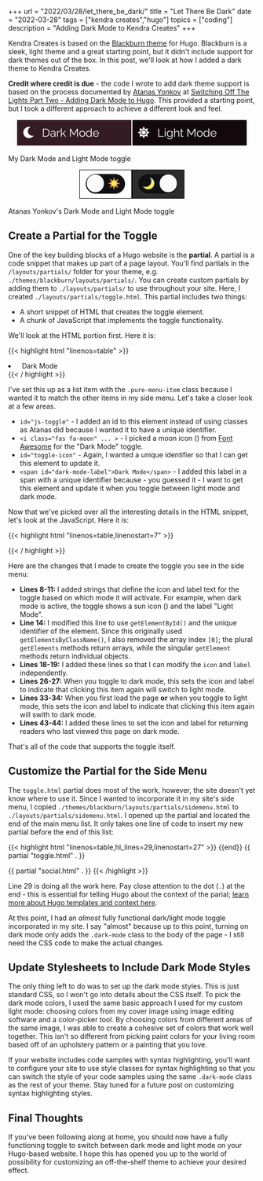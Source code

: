 +++
url = "2022/03/28/let_there_be_dark/"
title = "Let There Be Dark"
date = "2022-03-28"
tags = ["kendra creates","hugo"]
topics = ["coding"]
description = "Adding Dark Mode to Kendra Creates"
+++

Kendra Creates is based on the [Blackburn theme](https://themes.gohugo.io/themes/blackburn/) for Hugo. Blackburn is a sleek, light theme and a great starting point, but it didn't include support for dark themes out of the box. In this post, we'll look at how I added a dark theme to Kendra Creates.

**Credit where credit is due** - the code I wrote to add dark theme support is based on the process documented by [Atanas Yonkov](https://github.com/yonkov) at [Switching Off The Lights Part Two - Adding Dark Mode to Hugo](https://yonkov.github.io/post/add-dark-mode-toggle-to-hugo/). This provided a starting point, but I took a different approach to achieve a different look and feel.

<p style="text-align:center;"><img src="/img/dark-mode-toggle.png" alt="My Dark Mode button, in light mode" style="border:1px solid #fff;width:auto;margin-left:inherit;"/><img src="/img/light-mode-toggle.png" alt="My Light Mode button, in dark mode" style="border: 1px solid #fff;width:auto;margin-left:inherit;"/></p>
<p class="caption">My Dark Mode and Light Mode toggle</p>

<p style="text-align:center;"><img src="/img/ay-dark-mode-toggle.png" alt="Atanas Yonkov's Dark Mode button, in light mode" style="border:1px solid #000;width:auto;margin-left:inherit;"/><img src="/img/ay-light-mode-toggle.png" alt="Atanas Yonkov's Light Mode button, in dark mode" style="border:1px solid #000;width:auto;margin-left:inherit;"/></p>
<p class="caption">Atanas Yonkov's Dark Mode and Light Mode toggle</p>

## Create a Partial for the Toggle

One of the key building blocks of a Hugo website is the **partial**. A partial is a code snippet that makes up part of a page layout. You'll find partials in the `/layouts/partials/` folder for your theme, e.g. `./themes/blackburn/layouts/partials/`. You can create custom partials by adding them to `./layouts/partials/` to use throughout your site. Here, I created `./layouts/partials/toggle.html`. This partial includes two things:

- A short snippet of HTML that creates the toggle element.
- A chunk of JavaScript that implements the toggle functionality.

We'll look at the HTML portion first. Here it is:

{{< highlight html "linenos=table" >}}
<li class="pure-menu-item" id="js-toggle">
    <a class="pure-menu-link">
        <i class="fas fa-adjust" id="toggle-icon"></i>&nbsp;
        <span id="dark-mode-label">Dark Mode</span>
    </a>
</li>
{{< / highlight >}}

I've set this up as a list item with the `.pure-menu-item` class because I wanted it to match the other items in my side menu. Let's take a closer look at a few areas.

- `id="js-toggle"` - I added an id to this element instead of using classes as Atanas did because I wanted it to have a unique identifier.
- `<i class="fas fa-moon" ... >` - I picked a moon icon (<i class="fas fa-moon"></i>) from [Font Awesome](https://fontawesome.com/) for the "Dark Mode" toggle.
- `id="toggle-icon"` - Again, I wanted a unique identifier so that I can get this element to update it.
- `<span id="dark-mode-label">Dark Mode</span>` - I added this label in a span with a unique identifier because - you guessed it - I want to get this element and update it when you toggle between light mode and dark mode.

Now that we've picked over all the interesting details in the HTML snippet, let's look at the JavaScript. Here it is:

{{< highlight html "linenos=table,linenostart=7" >}}
<script>
var lightModeIcon = "fas fa-sun";
var darkModeIcon = "fas fa-moon";
var lightModeLabel = "Light Mode";
var darkModeLabel = "Dark Mode";

var body = document.body;
var switcher = document.getElementById('js-toggle');

//Click on dark mode icon. Add dark mode classes and wrappers. Store user preference through sessions
switcher.addEventListener("click", function() {
    var icon = document.getElementById('toggle-icon');
    var label = document.getElementById('dark-mode-label');
    this.classList.toggle('js-toggle--checked');
	//If dark mode is selected
	if (this.classList.contains('js-toggle--checked')) {
	    body.classList.add('dark-mode');
	    //Save user preference in storage
	    localStorage.setItem('darkMode', 'true');
	    label.innerHTML = lightModeLabel;
	    icon.className = lightModeIcon;
	} else {
	    body.classList.remove('dark-mode');
	    setTimeout(function() {
	        localStorage.removeItem('darkMode');
	    }, 100);
	    label.innerHTML = darkModeLabel;
	    icon.className = darkModeIcon;
	}
    })

    //Check Storage. Keep user preference on page reload
    if (localStorage.getItem('darkMode')) {
	//body.classList.add('dark-mode');
    switcher.classList.add('js-toggle--checked');
    body.classList.add('dark-mode');
    label.innerHTML = lightModeLabel;
    icon.className = lightModeIcon;
}
</script>
{{< / highlight >}}

Here are the changes that I made to create the toggle you see in the side menu:

- **Lines 8-11:** I added strings that define the icon and label text for the toggle based on which mode it will activate. For example, when dark mode is active, the toggle shows a sun icon (<i class="fas fa-sun"></i>) and the label "Light Mode".
- **Line 14:** I modified this line to use `getElementById()` and the unique identifier of the element. Since this originally used `getElementsByClassName()`, I also removed the array index `[0]`; the plural `getElements` methods return arrays, while the singular `getElement` methods return individual objects.
- **Lines 18-19:** I added these lines so that I can modify the `icon` and `label` independently.
- **Lines 26-27:** When you toggle to dark mode, this sets the icon and label to indicate that clicking this item again will switch to light mode.
- **Lines 33-34:** When you first load the page **or** when you toggle to light mode, this sets the icon and label to indicate that clicking this item again will swith to dark mode.
- **Lines 43-44:** I added these lines to set the icon and label for returning readers who last viewed this page on dark mode.

That's all of the code that supports the toggle itself.

## Customize the Partial for the Side Menu

The `toggle.html` partial does most of the work, however, the site doesn't yet know where to use it. Since I wanted to incorporate it in my site's side menu, I copied `./themes/blackburn/layouts/partials/sidemenu.html` to `./layouts/partials/sidemenu.html`. I opened up the partial and located the end of the main menu list. It only takes one line of code to insert my new partial before the end of this list:

{{< highlight html "linenos=table,hl_lines=29,linenostart=27"  >}}
        </li>
      {{end}}
  {{ partial "toggle.html" . }}
    </ul>
  </div>

  {{ partial "social.html" . }}
{{< /highlight >}}

Line 29 is doing all the work here. Pay close attention to the dot (`.`) at the end - this is essential for telling Hugo about the context of the parial; [learn more about Hugo templates and context here](https://gohugo.io/templates/introduction/).

At this point, I had an _almost_ fully functional dark/light mode toggle incorporated in my site. I say "almost" because up to this point, turning on dark mode only adds the `.dark-mode` class to the body of the page - I still need the CSS code to make the actual changes.

## Update Stylesheets to Include Dark Mode Styles

The only thing left to do was to set up the dark mode styles. This is just standard CSS, so I won't go into details about the CSS itself. To pick the dark mode colors, I used the same basic approach I used for my custom light mode: choosing colors from my cover image using image editing software and a color-picker tool. By choosing colors from different areas of the same image, I was able to create a cohesive set of colors that work well together. This isn't so different from picking paint colors for your living room based off of an upholstery pattern or a painting that you love.

If your website includes code samples with syntax highlighting, you'll want to configure your site to use style classes for syntax highlighting so that you can switch the style of your code samples using the same `.dark-mode` class as the rest of your theme. Stay tuned for a future post on customizing syntax highlighting styles.

## Final Thoughts

If you've been following along at home, you should now have a fully functioning toggle to switch between dark mode and light mode on your Hugo-based website. I hope this has opened you up to the world of possibility for customizing an off-the-shelf theme to achieve your desired effect.
